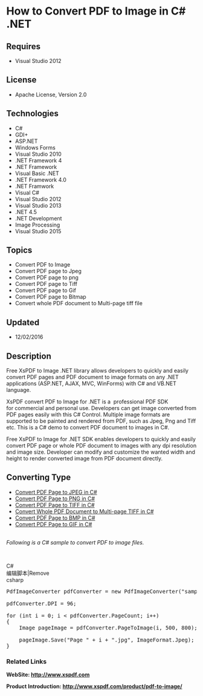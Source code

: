 # How to Convert PDF to Image in C# .NET
## Requires
- Visual Studio 2012
## License
- Apache License, Version 2.0
## Technologies
- C#
- GDI+
- ASP.NET
- Windows Forms
- Visual Studio 2010
- .NET Framework 4
- .NET Framework
- Visual Basic .NET
- .NET Framework 4.0
- .NET Framwork
- Visual C#
- Visual Studio 2012
- Visual Studio 2013
- .NET 4.5
- .NET Development
- Image Processing
- Visual Studio 2015
## Topics
- Convert PDF to Image
- Convert PDF page to Jpeg
- Convert PDF page to png
- Convert PDF page to Tiff
- Convert PDF page to Gif
- Convert PDF page to Bitmap
- Convert whole PDF document to Multi-page tiff file
## Updated
- 12/02/2016
## Description

<p><span>Free XsPDF to Image .NET library allows developers to quickly and easily convert PDF pages and PDF document to image formats on any .NET applications (ASP.NET, AJAX, MVC, WinForms) with C# and VB.NET language.</span></p>
<p><span>XsPDF convert PDF to Image for .NET is a &nbsp;professional PDF SDK for&nbsp;commercial and personal use. Developers can get image converted from PDF pages easily with this C# Control. Multiple image formats are supported to be painted and rendered
 from PDF, such as Jpeg, Png and Tiff etc.&nbsp;This is a C# demo to convert PDF document to images in C#.</span></p>
<p><span>Free XsPDF to Image for .NET SDK enables developers to quickly and easily convert PDF page or whole PDF document to images with any dpi resolution and image size. Developer can modify and customize the wanted width and height to render converted image
 from PDF document directly.&nbsp;</span></p>
<h2><strong>Converting Type</strong></h2>
<ul>
<li><a title="convert pdf page to jpg in c# .NET" href="http://www.xspdf.com/guide/pdf-jpg-converting/">Convert PDF Page to JPEG in C#</a>
</li><li><a title="convert pdf page to png in c# .NET" href="http://www.xspdf.com/guide/pdf-png-converting/">Convert PDF Page to PNG in C#</a>
</li><li><a title="convert pdf page to tiff in c# .NET" href="http://www.xspdf.com/guide/pdf-tiff-converting/">Convert PDF Page to TIFF in C#</a>
</li><li><a title="convert whole pdf document to multiple pages tiff in c# .NET" href="http://www.xspdf.com/guide/pdf-multi-page-tiff-converting/">Convert Whole PDF Document to Multi-page TIFF in C#</a>
</li><li><a title="convert pdf page to bmp in C# .NET" href="http://www.xspdf.com/guide/pdf-bmp-converting/">Convert PDF Page to BMP in C#</a>
</li><li><a title="convert pdf page to gif in c# .NET" href="http://www.xspdf.com/guide/pdf-gif-converting/">Convert PDF Page to GIF in C#</a><br>
<br>
</li></ul>
<p><em>Following is a C# sample to convert PDF to image files.</em><em>&nbsp;&nbsp;</em></p>
<p>&nbsp;</p>
<div class="scriptcode">
<div class="pluginEditHolder" pluginCommand="mceScriptCode">
<div class="title"><span>C#</span></div>
<div class="pluginLinkHolder"><span class="pluginEditHolderLink">编辑脚本</span>|<span class="pluginRemoveHolderLink">Remove</span></div>
<span class="hidden">csharp</span>

<div class="preview">
<pre class="csharp">PdfImageConverter&nbsp;pdfConverter&nbsp;=&nbsp;<span class="cs__keyword">new</span>&nbsp;PdfImageConverter(<span class="cs__string">&quot;sample.pdf&quot;</span>);&nbsp;
&nbsp;
pdfConverter.DPI&nbsp;=&nbsp;<span class="cs__number">96</span>;&nbsp;
&nbsp;
<span class="cs__keyword">for</span>&nbsp;(<span class="cs__keyword">int</span>&nbsp;i&nbsp;=&nbsp;<span class="cs__number">0</span>;&nbsp;i&nbsp;&lt;&nbsp;pdfConverter.PageCount;&nbsp;i&#43;&#43;)&nbsp;
{&nbsp;
&nbsp;&nbsp;&nbsp;&nbsp;Image&nbsp;pageImage&nbsp;=&nbsp;pdfConverter.PageToImage(i,&nbsp;<span class="cs__number">500</span>,&nbsp;<span class="cs__number">800</span>);&nbsp;
&nbsp;
&nbsp;&nbsp;&nbsp;&nbsp;pageImage.Save(<span class="cs__string">&quot;Page&nbsp;&quot;</span>&nbsp;&#43;&nbsp;i&nbsp;&#43;&nbsp;<span class="cs__string">&quot;.jpg&quot;</span>,&nbsp;ImageFormat.Jpeg);&nbsp;
}</pre>
</div>
</div>
</div>
<h3><strong>Related Links</strong></h3>
<p><strong>WebSite:&nbsp;<a title="PDF editing SDK, convert pdf to image, add barcode to pdf, add chart to pdf in C#" href="http://www.xspdf.com/">http://www.xspdf.com</a></strong></p>
<p><strong>Product&nbsp;<strong>Introduction:&nbsp;<a title="convert pdf to image in C# .NET" href="http://www.xspdf.com/product/pdf-to-image/">http://www.xspdf.com/product/pdf-to-image/</a></strong></strong></p>
